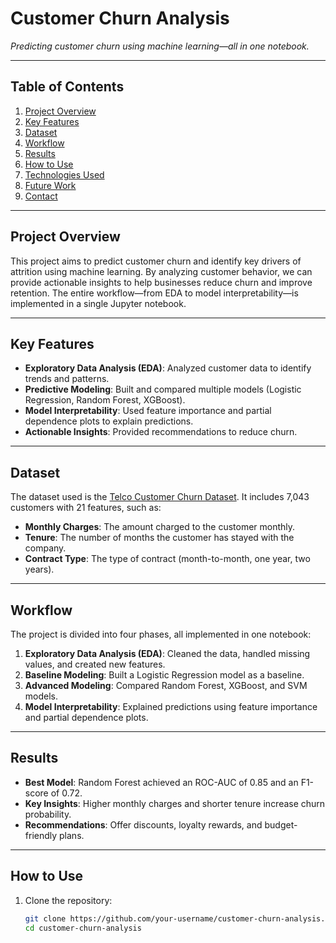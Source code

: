 # Customer Churn Analysis

*Predicting customer churn using machine learning—all in one notebook.*

---

## Table of Contents
1. [Project Overview](#project-overview)
2. [Key Features](#key-features)
3. [Dataset](#dataset)
4. [Workflow](#workflow)
5. [Results](#results)
6. [How to Use](#how-to-use)
7. [Technologies Used](#technologies-used)
8. [Future Work](#future-work)
9. [Contact](#contact)

---

## Project Overview
This project aims to predict customer churn and identify key drivers of attrition using machine learning. By analyzing customer behavior, we can provide actionable insights to help businesses reduce churn and improve retention. The entire workflow—from EDA to model interpretability—is implemented in a single Jupyter notebook.

---

## Key Features
- **Exploratory Data Analysis (EDA)**: Analyzed customer data to identify trends and patterns.
- **Predictive Modeling**: Built and compared multiple models (Logistic Regression, Random Forest, XGBoost).
- **Model Interpretability**: Used feature importance and partial dependence plots to explain predictions.
- **Actionable Insights**: Provided recommendations to reduce churn.

---

## Dataset
The dataset used is the [Telco Customer Churn Dataset](https://www.kaggle.com/blastchar/telco-customer-churn). It includes 7,043 customers with 21 features, such as:
- **Monthly Charges**: The amount charged to the customer monthly.
- **Tenure**: The number of months the customer has stayed with the company.
- **Contract Type**: The type of contract (month-to-month, one year, two years).

---

## Workflow
The project is divided into four phases, all implemented in one notebook:
1. **Exploratory Data Analysis (EDA)**: Cleaned the data, handled missing values, and created new features.
2. **Baseline Modeling**: Built a Logistic Regression model as a baseline.
3. **Advanced Modeling**: Compared Random Forest, XGBoost, and SVM models.
4. **Model Interpretability**: Explained predictions using feature importance and partial dependence plots.

---

## Results
- **Best Model**: Random Forest achieved an ROC-AUC of 0.85 and an F1-score of 0.72.
- **Key Insights**: Higher monthly charges and shorter tenure increase churn probability.
- **Recommendations**: Offer discounts, loyalty rewards, and budget-friendly plans.

---

## How to Use
1. Clone the repository:
   ```bash
   git clone https://github.com/your-username/customer-churn-analysis.git
   cd customer-churn-analysis
